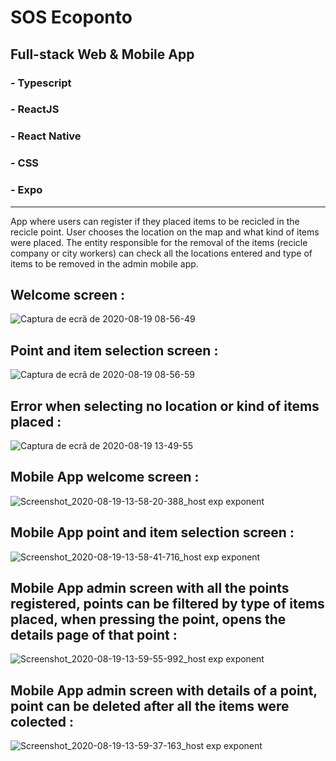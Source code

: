 # SOS Ecoponto

## Full-stack Web & Mobile App

### - Typescript
### - ReactJS
### - React Native
### - CSS
### - Expo

------------------------------------------------
App where users can register if they placed items to be recicled in the recicle point.
User chooses the location on the map and what kind of items were placed. The entity responsible for the removal of
the items (recicle company or city workers) can check all the locations entered and type of items to be removed in the admin mobile app.

## Welcome screen :

![Captura de ecrã de 2020-08-19 08-56-49](https://user-images.githubusercontent.com/37440264/90661739-727f8c00-e23f-11ea-953d-88e2533245ce.png)

## Point and item selection screen :

![Captura de ecrã de 2020-08-19 08-56-59](https://user-images.githubusercontent.com/37440264/90661786-7e6b4e00-e23f-11ea-844e-5afef06f3820.png)

## Error when selecting no location or kind of items placed :

![Captura de ecrã de 2020-08-19 13-49-55](https://user-images.githubusercontent.com/37440264/90661821-8a571000-e23f-11ea-83e8-4a6231c6b250.png)

## Mobile App welcome screen :
![Screenshot_2020-08-19-13-58-20-388_host exp exponent](https://user-images.githubusercontent.com/37440264/90661327-f84f0780-e23e-11ea-91fa-6b40813336ca.jpg)

## Mobile App point and item selection screen :
![Screenshot_2020-08-19-13-58-41-716_host exp exponent](https://user-images.githubusercontent.com/37440264/90661351-013fd900-e23f-11ea-8ddf-8e4b0bcc46d5.jpg)

## Mobile App admin screen with all the points registered, points can be filtered by type of items placed, when pressing the point, opens the details page of that point :
![Screenshot_2020-08-19-13-59-55-992_host exp exponent](https://user-images.githubusercontent.com/37440264/90661425-187ec680-e23f-11ea-8396-6030b1f99016.jpg)

## Mobile App admin screen with details of a point, point can be deleted after all the items were colected :
![Screenshot_2020-08-19-13-59-37-163_host exp exponent](https://user-images.githubusercontent.com/37440264/90661379-0ac94100-e23f-11ea-95cd-be38bf58cc78.jpg)


